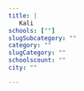 ```yaml
---
title: |
   Kali
schools: [""]
slugSubcategory: ""
category: ""
slugCategory: ""
schoolscount: ""
city: ""

---
```


